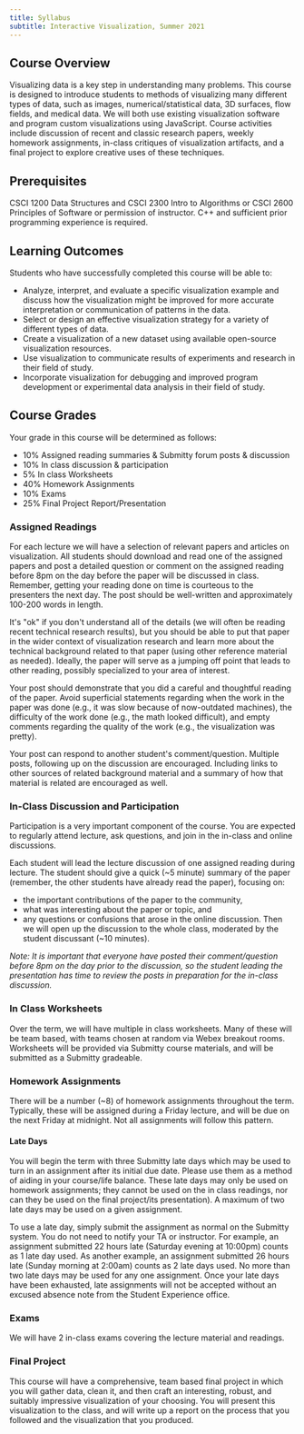 ```yaml
---
title: Syllabus
subtitle: Interactive Visualization, Summer 2021
---
```

## Course Overview
Visualizing data is a key step in understanding many problems. This course is designed to introduce students to methods of visualizing many different types of data, such as images, numerical/statistical data, 3D surfaces, flow fields, and medical data. We will both use existing visualization software and program custom visualizations using JavaScript. Course activities include discussion of recent and classic research papers, weekly homework assignments, in-class critiques of visualization artifacts, and a final project to explore creative uses of these techniques.

## Prerequisites
CSCI 1200 Data Structures and CSCI 2300 Intro to Algorithms or CSCI 2600 Principles of Software or permission of instructor. C++ and sufficient prior programming experience is required.

## Learning Outcomes
Students who have successfully completed this course will be able to:
* Analyze, interpret, and evaluate a specific visualization example and discuss how the visualization might be improved for more accurate interpretation or communication of patterns in the data.
* Select or design an effective visualization strategy for a variety of different types of data.
* Create a visualization of a new dataset using available open-source visualization resources.
* Use visualization to communicate results of experiments and research in their field of study.
* Incorporate visualization for debugging and improved program development or experimental data analysis in their field of study.

## Course Grades
Your grade in this course will be determined as follows:

* 10% Assigned reading summaries & Submitty forum posts & discussion
* 10% In class discussion & participation
* 5% In class Worksheets
* 40% Homework Assignments
* 10% Exams
* 25% Final Project Report/Presentation


### Assigned Readings
For each lecture we will have a selection of relevant papers and articles on visualization. All students should download and read one of the assigned papers and post a detailed question or comment on the assigned reading before 8pm on the day before the paper will be discussed in class. Remember, getting your reading done on time is courteous to the presenters the next day. The post should be well-written and approximately 100-200 words in length.

It's "ok" if you don't understand all of the details (we will often be reading recent technical research results), but you should be able to put that paper in the wider context of visualization research and learn more about the technical background related to that paper (using other reference material as needed). Ideally, the paper will serve as a jumping off point that leads to other reading, possibly specialized to your area of interest.

Your post should demonstrate that you did a careful and thoughtful reading of the paper. Avoid superficial statements regarding when
the work in the paper was done (e.g., it was slow because of now-outdated machines), the difficulty of the work done (e.g., the math looked difficult),
and empty comments regarding the quality of the work (e.g., the visualization was pretty). 

Your post can respond to another student's comment/question. Multiple posts, following up on the discussion are encouraged. Including links to other sources of related background material and a summary of how that material is related are encouraged as well. 

### In-Class Discussion and Participation 
Participation is a very important component of the course. You are expected to regularly attend lecture, ask questions, and join in the in-class and online discussions.

Each student will lead the lecture discussion of one assigned reading during lecture. The student should give a quick (\~5 minute) summary of the paper 
(remember, the other students have already read the paper), focusing on:

* the important contributions of the paper to the community,
* what was interesting about the paper or topic, and 
* any questions or confusions that arose in the online discussion.
Then we will open up the discussion to the whole class, moderated by the student discussant (\~10 minutes).

<!-- Many conferences have assigned discussants for each paper. Here's a detailed guide to being a paper discussant:
     Tips for Discussants, by Prof Alexopoulos, University of Toronto
 -->
_Note: It is important that everyone have posted their comment/question before 8pm on the day prior to 
the discussion, so the student leading the presentation has time to review the posts in preparation for the in-class discussion._

### In Class Worksheets
Over the term, we will have multiple in class worksheets. Many of these will be team based, with teams chosen at random via Webex breakout rooms.
Worksheets will be provided via Submitty course materials, and will be submitted as a Submitty gradeable.

### Homework Assignments
There will be a number (\~8) of homework assignments throughout the term. Typically, these will be assigned during a Friday lecture,
and will be due on the next Friday at midnight. Not all assignments will follow this pattern. 

#### Late Days
You will begin the term with three Submitty late days which may be used to turn in an assignment after its initial due date.
Please use them as a method of aiding in your course/life balance. These late days may only be used on homework assignments; they cannot be used on the in class readings, nor can they be used on the final project/its presentation). A maximum of 
two late days may be used on a given assignment.

To use a late day, simply submit the assignment as normal on the Submitty system. You do not need to notify your TA or instructor. For example, an assignment submitted 22 hours late (Saturday evening at 10:00pm) counts as 1 late day used. As another example, an assignment submitted 26 hours late (Sunday morning at 2:00am) counts as 2 late days used. No more than two late days may be used for any one assignment. Once your late days have been exhausted, late assignments will not be accepted without an excused absence note from the Student Experience office. 

### Exams
We will have 2 in-class exams covering the lecture material and readings.

### Final Project
This course will have a comprehensive, team based final project in which you will gather data, clean it, and then craft an interesting,
robust, and suitably impressive visualization of your choosing. You will present this visualization to the class, and will
write up a report on the process that you followed and the visualization that you produced.